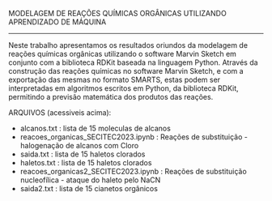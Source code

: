 MODELAGEM DE REAÇÕES QUÍMICAS ORGÂNICAS UTILIZANDO APRENDIZADO DE MÁQUINA

--------------------------------------------------------------------------------------------------------------------

Neste trabalho apresentamos os resultados oriundos da modelagem de reações químicas orgânicas utilizando o software Marvin Sketch em conjunto com a biblioteca RDKit baseada na linguagem Python. Através da construção das reações químicas no software Marvin Sketch, e com a exportação das mesmas no formato SMARTS, estas podem ser interpretadas em algoritmos escritos em Python, da biblioteca RDKit, permitindo a previsão matemática dos produtos das reações.

ARQUIVOS (acessiveis acima):

- alcanos.txt : lista de 15 moleculas de alcanos
- reacoes_organicas_SECITEC2023.ipynb : Reações de substituição - halogenação de alcanos com Cloro
- saida.txt : lista de 15 haletos clorados
- haletos.txt : lista de 15 haletos clorados
- reacoes_organicas2_SECITEC2023.ipynb : Reações de substituição nucleofílica - ataque do haleto pelo NaCN
- saida2.txt : lista de 15 cianetos orgânicos


  

